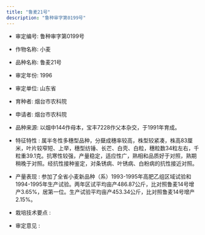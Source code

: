 ```yaml
---
title: "鲁麦21号"
description: "鲁种审字第0199号"
---
```

* 审定编号:  鲁种审字第0199号

*  作物名称:  小麦

*  品种名称:  鲁麦21号

*  审定年份:  1996

*  审定单位:  山东省

* 育种者:  烟台市农科院

*  申请者:  烟台市农科院

*  品种来源:  以烟中144作母本，宝丰7228作父本杂交，于1991年育成。

*  特征特性 : 
属半冬性多穗型品种，分蘖成穗率较高，株型较紧凑，株高83厘米，叶片较窄短、上举，穗型纺锤、长芒、白壳、白粒，穗粒数34粒左右，千粒重39.1克。抗寒性较强，产量稳定，适应性广，熟相和品质好于对照，熟期稍晚于对照。经抗性接种鉴定，对条锈病、叶锈病、白粉病的抗性接近对照。
 
*  产量表现 : 
参加了全省小麦新品种（系）1993-1995年高肥乙组区域试验和1994-1995年生产试验。两年区试平均亩产486.87公斤，比对照鲁麦14号增产3.65%，居第一位。生产试验平均亩产453.34公斤，比对照鲁麦14号增产2.15%。

*  栽培技术要点 : 


*  审定意见 : 


